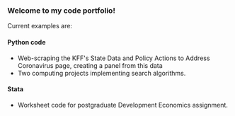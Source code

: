 ### Welcome to my code portfolio!

Current examples are:

#### Python code
- Web-scraping the KFF's State Data and Policy Actions to Address Coronavirus page, creating a panel from this data
- Two computing projects implementing search algorithms.

#### Stata
- Worksheet code for postgraduate Development Economics assignment.
